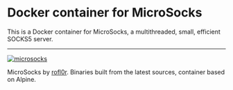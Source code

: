 # Docker container for MicroSocks

This is a Docker container for MicroSocks, a multithreaded, small, efficient SOCKS5 server.

---

[![microsocks](https://dummyimage.com/400x110/ffffff/575757&text=MicroSocks)](https://github.com/rofl0r/microsocks)

MicroSocks by [rofl0r](https://github.com/rofl0r/microsocks). Binaries built from the latest sources, container based on Alpine.